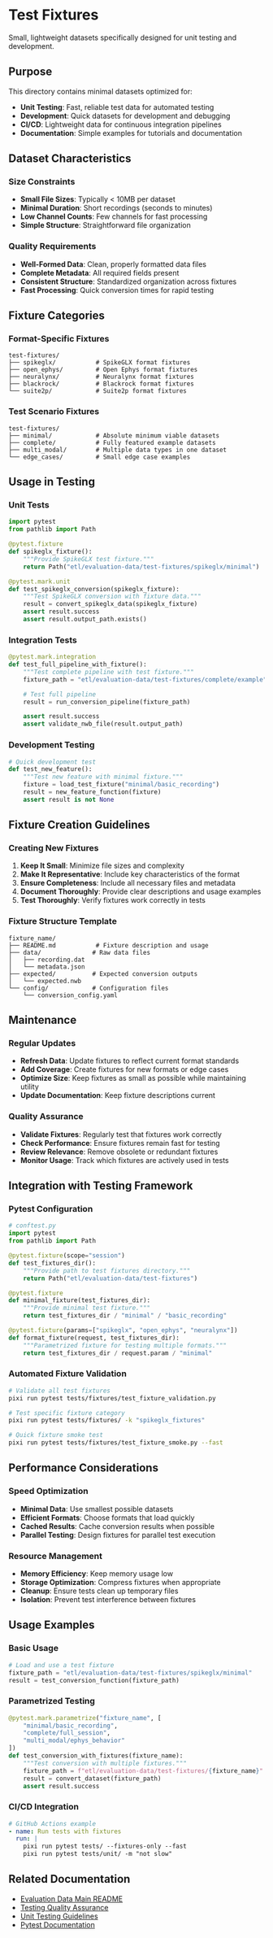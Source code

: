 # Test Fixtures

Small, lightweight datasets specifically designed for unit testing and
development.

## Purpose

This directory contains minimal datasets optimized for:

- **Unit Testing**: Fast, reliable test data for automated testing
- **Development**: Quick datasets for development and debugging
- **CI/CD**: Lightweight data for continuous integration pipelines
- **Documentation**: Simple examples for tutorials and documentation

## Dataset Characteristics

### Size Constraints

- **Small File Sizes**: Typically < 10MB per dataset
- **Minimal Duration**: Short recordings (seconds to minutes)
- **Low Channel Counts**: Few channels for fast processing
- **Simple Structure**: Straightforward file organization

### Quality Requirements

- **Well-Formed Data**: Clean, properly formatted data files
- **Complete Metadata**: All required fields present
- **Consistent Structure**: Standardized organization across fixtures
- **Fast Processing**: Quick conversion times for rapid testing

## Fixture Categories

### Format-Specific Fixtures

```
test-fixtures/
├── spikeglx/           # SpikeGLX format fixtures
├── open_ephys/         # Open Ephys format fixtures
├── neuralynx/          # Neuralynx format fixtures
├── blackrock/          # Blackrock format fixtures
└── suite2p/            # Suite2p format fixtures
```

### Test Scenario Fixtures

```
test-fixtures/
├── minimal/            # Absolute minimum viable datasets
├── complete/           # Fully featured example datasets
├── multi_modal/        # Multiple data types in one dataset
└── edge_cases/         # Small edge case examples
```

## Usage in Testing

### Unit Tests

```python
import pytest
from pathlib import Path

@pytest.fixture
def spikeglx_fixture():
    """Provide SpikeGLX test fixture."""
    return Path("etl/evaluation-data/test-fixtures/spikeglx/minimal")

@pytest.mark.unit
def test_spikeglx_conversion(spikeglx_fixture):
    """Test SpikeGLX conversion with fixture data."""
    result = convert_spikeglx_data(spikeglx_fixture)
    assert result.success
    assert result.output_path.exists()
```

### Integration Tests

```python
@pytest.mark.integration
def test_full_pipeline_with_fixture():
    """Test complete pipeline with test fixture."""
    fixture_path = "etl/evaluation-data/test-fixtures/complete/example"

    # Test full pipeline
    result = run_conversion_pipeline(fixture_path)

    assert result.success
    assert validate_nwb_file(result.output_path)
```

### Development Testing

```python
# Quick development test
def test_new_feature():
    """Test new feature with minimal fixture."""
    fixture = load_test_fixture("minimal/basic_recording")
    result = new_feature_function(fixture)
    assert result is not None
```

## Fixture Creation Guidelines

### Creating New Fixtures

1. **Keep It Small**: Minimize file sizes and complexity
2. **Make It Representative**: Include key characteristics of the format
3. **Ensure Completeness**: Include all necessary files and metadata
4. **Document Thoroughly**: Provide clear descriptions and usage examples
5. **Test Thoroughly**: Verify fixtures work correctly in tests

### Fixture Structure Template

```
fixture_name/
├── README.md           # Fixture description and usage
├── data/              # Raw data files
│   ├── recording.dat
│   └── metadata.json
├── expected/          # Expected conversion outputs
│   └── expected.nwb
└── config/            # Configuration files
    └── conversion_config.yaml
```

## Maintenance

### Regular Updates

- **Refresh Data**: Update fixtures to reflect current format standards
- **Add Coverage**: Create fixtures for new formats or edge cases
- **Optimize Size**: Keep fixtures as small as possible while maintaining
  utility
- **Update Documentation**: Keep fixture descriptions current

### Quality Assurance

- **Validate Fixtures**: Regularly test that fixtures work correctly
- **Check Performance**: Ensure fixtures remain fast for testing
- **Review Relevance**: Remove obsolete or redundant fixtures
- **Monitor Usage**: Track which fixtures are actively used in tests

## Integration with Testing Framework

### Pytest Configuration

```python
# conftest.py
import pytest
from pathlib import Path

@pytest.fixture(scope="session")
def test_fixtures_dir():
    """Provide path to test fixtures directory."""
    return Path("etl/evaluation-data/test-fixtures")

@pytest.fixture
def minimal_fixture(test_fixtures_dir):
    """Provide minimal test fixture."""
    return test_fixtures_dir / "minimal" / "basic_recording"

@pytest.fixture(params=["spikeglx", "open_ephys", "neuralynx"])
def format_fixture(request, test_fixtures_dir):
    """Parametrized fixture for testing multiple formats."""
    return test_fixtures_dir / request.param / "minimal"
```

### Automated Fixture Validation

```bash
# Validate all test fixtures
pixi run pytest tests/fixtures/test_fixture_validation.py

# Test specific fixture category
pixi run pytest tests/fixtures/ -k "spikeglx_fixtures"

# Quick fixture smoke test
pixi run pytest tests/fixtures/test_fixture_smoke.py --fast
```

## Performance Considerations

### Speed Optimization

- **Minimal Data**: Use smallest possible datasets
- **Efficient Formats**: Choose formats that load quickly
- **Cached Results**: Cache conversion results when possible
- **Parallel Testing**: Design fixtures for parallel test execution

### Resource Management

- **Memory Efficiency**: Keep memory usage low
- **Storage Optimization**: Compress fixtures when appropriate
- **Cleanup**: Ensure tests clean up temporary files
- **Isolation**: Prevent test interference between fixtures

## Usage Examples

### Basic Usage

```python
# Load and use a test fixture
fixture_path = "etl/evaluation-data/test-fixtures/spikeglx/minimal"
result = test_conversion_function(fixture_path)
```

### Parametrized Testing

```python
@pytest.mark.parametrize("fixture_name", [
    "minimal/basic_recording",
    "complete/full_session",
    "multi_modal/ephys_behavior"
])
def test_conversion_with_fixtures(fixture_name):
    """Test conversion with multiple fixtures."""
    fixture_path = f"etl/evaluation-data/test-fixtures/{fixture_name}"
    result = convert_dataset(fixture_path)
    assert result.success
```

### CI/CD Integration

```yaml
# GitHub Actions example
- name: Run tests with fixtures
  run: |
    pixi run pytest tests/ --fixtures-only --fast
    pixi run pytest tests/unit/ -m "not slow"
```

## Related Documentation

- [Evaluation Data Main README](../README.md)
- [Testing Quality Assurance](../../../.kiro/specs/testing-quality-assurance/)
- [Unit Testing Guidelines](../../../tests/unit/README.md)
- [Pytest Documentation](https://docs.pytest.org/)
